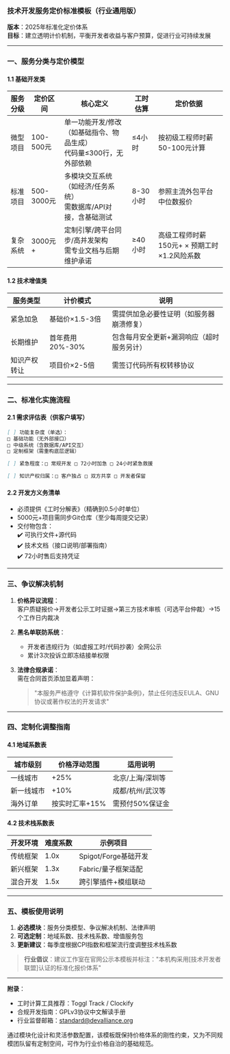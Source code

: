 ### **技术开发服务定价标准模板（行业通用版）**  

**版本**：2025年标准化定价体系  
**目标**：建立透明计价机制，平衡开发者收益与客户预算，促进行业可持续发展  

---

### **一、服务分类与定价模型**  
#### 1.1 基础开发类  
| **服务分级** | **定价区间** | **核心定义** | **工时估算** | **定价依据** |  
|--------------|--------------|--------------|--------------|--------------|  
| 微型项目      | 100-500元    | 单一功能开发/修改（如基础指令、物品生成）<br>代码量≤300行，无外部依赖 | ≤4小时       | 按初级工程师时薪50-100元计算 |  
| 标准项目      | 500-3000元   | 多模块交互系统（如经济/任务系统）<br>需数据库/API对接，含基础测试 | 8-30小时      | 参照主流外包平台中位数报价 |  
| 复杂系统      | 3000元+      | 定制引擎/跨平台同步/高并发架构<br>需专业文档与后期维护承诺 | ≥40小时       | 高级工程师时薪150元+ × 预期工时×1.2风险系数 |  

#### 1.2 技术增值类  
| **服务类型** | **计价模式** | **说明** |  
|--------------|--------------|----------|  
| 紧急加急      | 基础价×1.5-3倍 | 需提供加急必要性证明（如服务器崩溃修复） |  
| 长期维护      | 首年费用20%-30% | 包含每月安全更新+漏洞响应（超时服务另计） |  
| 知识产权转让  | 项目价×2-5倍 | 需签订代码所有权转移协议 |  

---

### **二、标准化实施流程**  
#### 2.1 需求评估表（供客户填写）  
```markdown
[ ] 功能复杂度（单选）：  
□ 基础功能（无外部接口）  
□ 中级系统（含数据库/API交互）  
□ 定制框架（需重构底层逻辑）  

[ ] 紧急程度：□ 常规开发 □ 72小时加急 □ 24小时紧急救援  

[ ] 知识产权归属：□ 客户独占 □ 双方共享 □ 开发者保留  
```

#### 2.2 开发方义务清单  
- 必须提供《工时分解表》（精确到0.5小时单位）  
- 5000元+项目需同步Git仓库（至少每周提交记录）  
- 交付物包含：  
  ✔️ 可执行文件+源代码  
  ✔️ 技术文档（接口说明/部署指南）  
  ✔️ 72小时售后支持凭证  

---

### **三、争议解决机制**  
1. **价格异议流程**：  
   客户质疑报价→开发者公示工时证据→第三方技术审核（可选平台仲裁）→15个工作日内裁决  

2. **黑名单联防系统**：  
   - 开发者违规行为（如虚报工时/代码抄袭）全网公示  
   - 累计3次投诉立即冻结接单权限  

3. **法律合规承诺**：  
   需在合同首页添加显着声明：  
   > "本服务严格遵守《计算机软件保护条例》，禁止任何违反EULA、GNU协议或著作权法的开发请求"  

---

### **四、定制化调整指南**  
#### 4.1 地域系数表  
| 城市级别       | 价格浮动范围 | 适用说明 |  
|----------------|--------------|----------|  
| 一线城市       | +25%         | 北京/上海/深圳等 |  
| 新一线城市     | +10%         | 成都/杭州/武汉等 |  
| 海外订单       | 按实时汇率+15% | 需预付50%保证金 |  

#### 4.2 技术栈系数表  
| 开发环境       | 难度系数 | 示例项目 |  
|----------------|----------|----------|  
| 传统框架       | 1.0x     | Spigot/Forge基础开发 |  
| 新兴框架       | 1.3x     | Fabric/量子框架适配 |  
| 混合开发       | 1.5x     | 跨引擎插件+模组联动 |  

---

### **五、模板使用说明**  
1. **必选模块**：服务分类模型、争议解决机制、法律声明  
2. **可选定制**：地域系数、技术栈系数、增值服务包  
3. **更新建议**：每季度根据CPI指数和框架流行度调整技术栈系数  

> **行业倡议**：建议工作室在官网公示本模板并标注："本机构采用[技术开发者联盟]认证的标准化报价体系"

---

**附录**：  
- 工时计算工具推荐：Toggl Track / Clockify  
- 合规开发指南：GPLv3协议中文解读手册  
- 行业监督邮箱：standard@devalliance.org  

通过模块化设计和灵活参数配置，该模板既保持价格体系的刚性约束，又为不同规模团队留有定制空间，可作为行业价格自治的基础规范。
